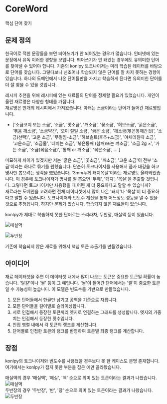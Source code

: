 # CoreWord
핵심 단어 찾기  
## 문제 정의
한국어로 적힌 문장들을 보면 띄어쓰기가 안 되어있는 경우가 많습니다. 인터넷에 있는 문장에서 유독 이러한 경향을 보입니다.  띄어쓰기가 안 돼있는 경우에도 유의미한 단어를 찾아낼 수 있어야 합니다. 기존의 konlpy 토크나이저는 미리 학습된 데이터를 바탕으로 단어를 찾습니다. 그렇다보니 신조어나 학습되지 않은 단어를 잘 차지 못하는 경향이 있습니다. 하나의 도메인에서 나온 단어들만을 가지고 학습하게 된다면 유의미한 단어를 더 잘 찾을 수 있을 것입니다.


레시피 추천을 위해 레시피에 있는 재료들의 단어를 정제할 필요가 있었습니다. 개인이 올린 재료명은 다양한 형태를 가집니다.  
재료명은 만개의 레시피에서 가져왔습니다. 아래는 소금이라는 단어가 들어간 재료명입니다. 
* ['소금코지 또는 소금', '소금', '맛소금', '깨소금', '꽃소금', '허브소금', '굵은소금', '볶음 깨소금', '소금약간', '오이 절일 소금', '굵은 소금', '깨소금(볶은통깨간것)', '소금(선택)', '고운 소금', '무절임-소금', '허브솔트(후추+소금)', '야채데칠때 소금', '고운소금', '소금물', '데치는 소금', '볶은통깨 (참깨)또는 꺠소금', '소금 2g ×', '가는 소금', '소금(볶음소금)', '통깨 or 깨소금', '볶은소금', ... ]


미묘하게 차이가 있겠지만 저는 '굵은 소금', '꽃소금', '깨소금', '고운 소금'이 전부 '소금'이라는 하나로 묶기를 원했습니다. 단순히 토크나이저를 사용해서 품사 태깅을 하고 명사만 뽑으려는 생각을 했었습니다. '3mm두께 돼지목살'이라는 재료명도 올라와있습니다. 이 경우에 토크나이저가 명사를 잘 뽑으면 '두께', '돼지', '목살'을 추출할 것입니다. 그렇다면 토크나이저만 사용했을 때 어떤 게 더 중요하다고 말할 수 있습니까?  
재료라는 도메인을 고려하면 전체 데이터셋에서 많이 나온 '돼지'나 '목살'이 더 중요하다고 말할 수 있습니다. 토크나이저와 빈도수 계산을 통해 어느정도 성능을 낼 수 있을 것으로 추정됩니다. 하지만 문제가 있습니다. 학습되지 않은 재료들이 있습니다.

konlpy가 제대로 학습하지 못한 단어로는 스리라차, 두반장, 매실액 등이 있습니다.

![매실액](https://user-images.githubusercontent.com/86035717/190895963-e4262043-303f-4ca9-a4e0-a9091cb80eed.png)

![두반장](https://user-images.githubusercontent.com/86035717/190895274-0fc339b2-6f12-4f35-8d10-64dc326194b4.png)

기존에 학습되지 않은 재료를 위해서 핵심 토큰 추출기를 만들었습니다.





## 아이디어
재료 데이터셋을 주면 이 데이터셋 내에서 많이 나오는 토큰은 중요한 토큰일 확률이 높습니다. '달걀'이나 '쌀' 등이 그 예입니다. '쌀'이 들어간 단어에서는 '쌀'이 중요한 토큰일 수 가능성이 높습니다. 이 모델은 빈도수를 기반으로 만들었습니다.  
1. 모든 단어들에서 한글만 남기고 공백을 기준으로 자릅니다.
2. 모든 단어들을 길이별로 슬라이싱합니다.
3. 서로 인접해서 등장한 토큰끼리 엣지로 연결하는 그래프를 생성합니다. 엣지의 가중치는 인접해서 등장한 횟수입니다.
4. 인접 행렬 내에서 각 토큰의 랭크를 계산합니다.
5. 단어별로 인접한 토큰의 랭크를 반영하여 토큰별 최종 랭크를 계산합니다.




## 장점
konlpy의 토크나이저와 빈도수를 사용했을 경우보다 못 한 케이스도 분명 존재합니다. 여기에서는 konlpy가 잡지 못한 부분을 잡은 예만 골라봤습니다.


매실액의 경우 '매실액', '매실', '액' 순으로 의미 있는 토큰이라는 결과가 나왔습니다.
![매실액](https://user-images.githubusercontent.com/86035717/190896081-20f5ba1f-b0cf-4ce5-94d2-13b2a32ce801.png)  
두반장의 경우 '두반장', '반', '장' 순으로 의미 있는 토큰이라는 결과가 나왔습니다.
![두반장](https://user-images.githubusercontent.com/86035717/190896136-a1ba666d-6e61-46da-8ce5-2f18e2d3211f.png)

